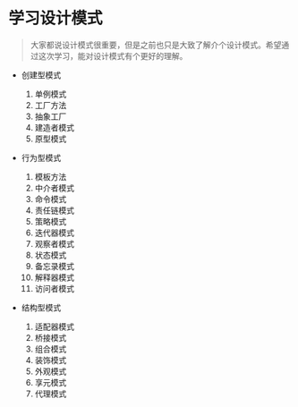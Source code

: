 # 学习设计模式
> 大家都说设计模式很重要，但是之前也只是大致了解介个设计模式。希望通过这次学习，能对设计模式有个更好的理解。

* 创建型模式  
    1. 单例模式
    2. 工厂方法
    3. 抽象工厂
    4. 建造者模式
    5. 原型模式

* 行为型模式
    1. 模板方法 
    2. 中介者模式
    3. 命令模式
    4. 责任链模式
    5. 策略模式
    6. 迭代器模式
    7. 观察者模式
    8. 状态模式
    9. 备忘录模式
    10. 解释器模式
    11. 访问者模式

* 结构型模式
    1. 适配器模式
    2. 桥接模式
    3. 组合模式
    4. 装饰模式
    5. 外观模式
    6. 享元模式
    7. 代理模式
